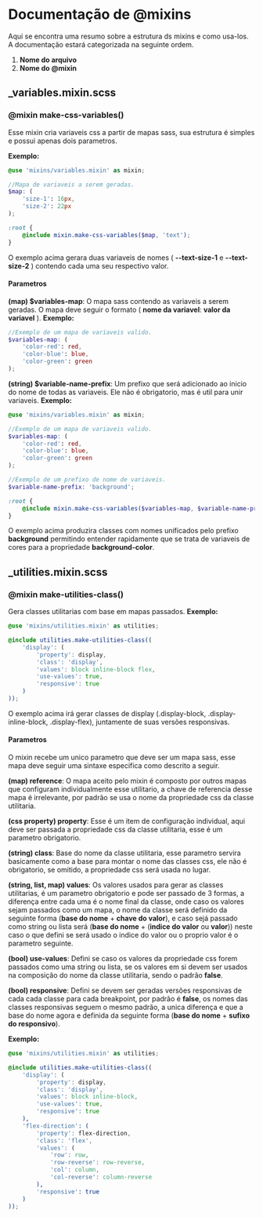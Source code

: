 # Documentação de @mixins
Aqui se encontra uma resumo sobre a estrutura ds mixins e como usa-los. A documentação estará categorizada na seguinte ordem.

1. **Nome do arquivo**
2. **Nome do @mixin**

## _variables.mixin.scss

### @mixin make-css-variables()
Esse mixin cria variaveis css a partir de mapas sass, sua estrutura é simples e possui apenas dois parametros.

**Exemplo:**
```scss
@use 'mixins/variables.mixin' as mixin;

//Mapa de variaveis a serem geradas.
$map: (
    'size-1': 16px,
    'size-2': 22px
);

:root {
    @include mixin.make-css-variables($map, 'text');
}
```

O exemplo acima gerara duas variaveis de nomes ( **--text-size-1** e **--text-size-2** ) contendo cada uma seu respectivo valor.

#### Parametros

**(map) $variables-map**: O mapa sass contendo as variaveis a serem geradas. O mapa deve seguir o formato ( **nome da variavel**: **valor da variavel** ).
**Exemplo:**
```scss
//Exemplo de um mapa de variaveis valido.
$variables-map: (
    'color-red': red,
    'color-blue': blue,
    'color-green': green
);
```

**(string) $variable-name-prefix**: Um prefixo que será adicionado ao inicio do nome de todas as variaveis. Ele não é obrigatorio, mas é util para unir variaveis.
**Exemplo:**
```scss
@use 'mixins/variables.mixin' as mixin;

//Exemplo de um mapa de variaveis valido.
$variables-map: (
    'color-red': red,
    'color-blue': blue,
    'color-green': green
);

//Exemplo de um prefixo de nome de variaveis.
$variable-name-prefix: 'background';

:root {
    @include mixin.make-css-variables($variables-map, $variable-name-prefix);
}
```
O exemplo acima produzira classes com nomes unificados pelo prefixo **background** permitindo entender rapidamente que se trata de variaveis de cores para a propriedade **background-color**.

## _utilities.mixin.scss

### @mixin make-utilities-class()
Gera classes utilitarias com base em mapas passados.
**Exemplo:**
```scss
@use 'mixins/utilities.mixin' as utilities;

@include utilities.make-utilities-class((
    'display': (
        'property': display,
        'class': 'display',
        'values': block inline-block flex,
        'use-values': true,
        'responsive': true
    )
));
```
O exemplo acima irá gerar classes de display (.display-block, .display-inline-block, .display-flex), juntamente de suas versões responsivas.

#### Parametros
O mixin recebe um unico parametro que deve ser um mapa sass, esse mapa deve seguir uma sintaxe especifica como descrito a seguir.

**(map) reference**: O mapa aceito pelo mixin é composto por outros mapas que configuram individualmente esse utilitario, a chave de referencia desse mapa é irrelevante, por padrão se usa o nome da propriedade css da classe utilitaria.

**(css property) property**: Esse é um item de configuração individual, aqui deve ser passada a propriedade css da classe utilitaria, esse é um parametro obrigatorio.

**(string) class**: Base do nome da classe utilitaria, esse parametro servira basicamente como a base para montar o nome das classes css, ele não é obrigatorio, se omitido, a propriedade css será usada no lugar.

**(string, list, map) values**: Os valores usados para gerar as classes utilitarias, é um parametro obrigatorio e pode ser passado de 3 formas, a diferença entre cada uma é o nome final da classe, onde caso os valores sejam passados como um mapa, o nome da classe será definido da seguinte forma (**base do nome** + **chave do valor**), e caso sejá passado como string ou lista será (**base do nome** + (**indice do valor** ou **valor**)) neste caso o que defini se será usado o indice do valor ou o proprio valor é o parametro seguinte.

**(bool) use-values**: Defini se caso os valores da propriedade css forem passados como uma string ou lista, se os valores em si devem ser usados na composição do nome da classe utilitaria, sendo o padrão **false**.

**(bool) responsive**: Defini se devem ser geradas versões responsivas de cada cada classe para cada breakpoint, por padrão é **false**, os nomes das classes responsivas seguem o mesmo padrão, a unica diferença e que a base do nome agora e definida da seguinte forma (**base do nome** + **sufixo do responsivo**).

**Exemplo:**
```scss
@use 'mixins/utilities.mixin' as utilities;

@include utilities.make-utilities-class((
    'display': (
        'property': display,
        'class': 'display',
        'values': block inline-block,
        'use-values': true,
        'responsive': true
    ),
    'flex-direction': (
        'property': flex-direction,
        'class': 'flex',
        'values': (
            'row': row,
            'row-reverse': row-reverse,
            'col': column,
            'col-reverse': column-reverse
        ),
        'responsive': true
    )
));
```